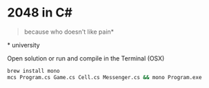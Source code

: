 2048 in C#
=

> because who doesn't like pain*

\* university

Open solution or run and compile in the Terminal (OSX)

```bash
brew install mono
mcs Program.cs Game.cs Cell.cs Messenger.cs && mono Program.exe
```
